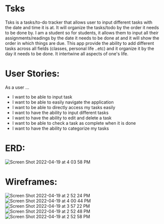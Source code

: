 # Tsks
Tsks is a tasks/to-do tracker that allows user to input different tasks with the date and time it is at. It will organize the tasks/todo by the order it needs to be done by. I am a student so for students, it allows them to input all their assignments/readings by the date it needs to be done at and it will show the order in which things are due. This app provide the ability to add different tasks across all fields (classes, personal life ..etc) and it organize it by the day it needs to be done. It intertwine all aspects of one's life.

# User Stories:
As a user ...
  - I want to be able to input task
  - I want to be able to easily navigate the application
  - I want to be able to directly access my tasks easily 
  - I want to have the ability to input different tasks 
  - I want to have the ability to edit and delete a task
  - I want to be able to check a task as complete when it is done
  - I want to have the ability to categorize my tasks
# ERD:
![Screen Shot 2022-04-19 at 4 03 58 PM](https://user-images.githubusercontent.com/94028875/164115275-0073a29d-8615-4392-8e8a-a390df6e86cf.png)

# Wireframes:
![Screen Shot 2022-04-19 at 2 52 24 PM](https://user-images.githubusercontent.com/94028875/164108042-a3ec7bb8-b52b-4d4d-ae9d-e0a75d54b43a.png)
![Screen Shot 2022-04-19 at 4 00 44 PM](https://user-images.githubusercontent.com/94028875/164114982-52be80db-2560-4c0b-b769-77910da7f04c.png)
![Screen Shot 2022-04-19 at 3 57 22 PM](https://user-images.githubusercontent.com/94028875/164114829-0498b878-8476-451d-939b-350b30b72136.png)
![Screen Shot 2022-04-19 at 2 52 48 PM](https://user-images.githubusercontent.com/94028875/164108104-a6266b1d-55ad-438d-a9b3-7e1a15fc4c3d.png)
![Screen Shot 2022-04-19 at 2 52 58 PM](https://user-images.githubusercontent.com/94028875/164108122-e4103f6e-5c9a-4721-b76b-4715ffd81384.png)

